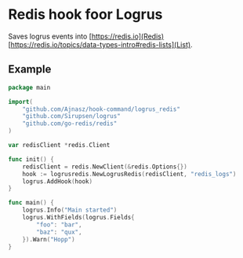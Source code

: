 # Redis hook foor Logrus

Saves logrus events into [https://redis.io](Redis) [https://redis.io/topics/data-types-intro#redis-lists](List).

## Example


```go
package main

import(
	"github.com/Ajnasz/hook-command/logrus_redis"
	"github.com/Sirupsen/logrus"
	"github.com/go-redis/redis"
)

var redisClient *redis.Client

func init() {
	redisClient = redis.NewClient(&redis.Options{})
	hook := logrusredis.NewLogrusRedis(redisClient, "redis_logs")
	logrus.AddHook(hook)
}

func main() {
	logrus.Info("Main started")
	logrus.WithFields(logrus.Fields{
		"foo": "bar",
		"baz": "qux",
	}).Warn("Hopp")
}
```
